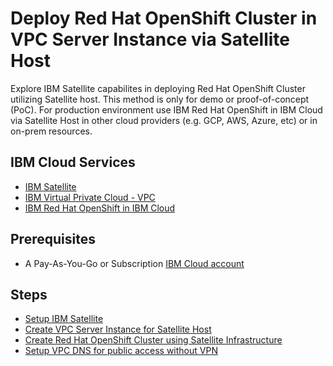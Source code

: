 # Deploy Red Hat OpenShift Cluster in VPC Server Instance via Satellite Host 

Explore IBM Satellite capabilites in deploying Red Hat OpenShift Cluster utilizing Satellite host.  This method is only for demo or proof-of-concept (PoC).  For production environment use IBM Red Hat OpenShift in IBM Cloud via Satellite Host in other cloud providers (e.g. GCP, AWS, Azure, etc) or in on-prem resources.

## IBM Cloud Services

* [IBM Satellite](https://cloud.ibm.com/docs/satellite?topic=satellite-about)
* [IBM Virtual Private Cloud - VPC](https://www.ibm.com/cloud/learn/vpc)
* [IBM Red Hat OpenShift in IBM Cloud](https://cloud.ibm.com/docs/openshift?topic=openshift-getting-started)


## Prerequisites 
* A Pay-As-You-Go or Subscription [IBM Cloud account](https://cloud.ibm.com/registration)

## Steps

* [Setup IBM Satellite](ibm-satellite-setup.md)
* [Create VPC Server Instance for Satellite Host](vpc-setup.md)
* [Create Red Hat OpenShift Cluster using Satellite Infrastructure](roks-setup.md)
* [Setup VPC DNS for public access without VPN](vpc-dns-setup.md)

